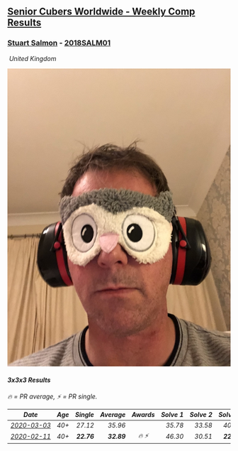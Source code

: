<style>table {white-space: nowrap;}</style>
<link rel="stylesheet" type="text/css" href="/scw-comp/css/flags.css" />

## [Senior Cubers Worldwide - Weekly Comp Results](/scw-comp/results/)
### [Stuart Salmon](README.md) - [2018SALM01](https://www.worldcubeassociation.org/persons/2018SALM01?event=333)

<i class="flag flag-GB" />&nbsp;United Kingdom

![Stuart Salmon](1549884124.jpg)

#### 3x3x3 Results

<span style="white-space: nowrap;">🔥 = PR average</span>, <span style="white-space: nowrap;">⚡ = PR single</span>.

| Date | Age | Single | Average | Awards | Solve 1 | Solve 2 | Solve 3 | Solve 4 | Solve 5 | Video |
| :--: | :--: | --: | --: | :--: | --: | --: | --: | --: | --: | :-- |
| [2020-03-03](../../results/2020-03-03/333.md) | 40+ | 27.12 | 35.96 |  | 35.78 | 33.58 | 40.12 | 38.51 | 27.12 | [Desktop](https://www.facebook.com/events/241721610185997/permalink/243337186691106) / [Mobile](https://m.facebook.com/events/241721610185997?view=permalink&id=243337186691106) |
| [2020-02-11](../../results/2020-02-11/333.md) | 40+ | **22.76** | **32.89** | 🔥 ⚡ | 46.30 | 30.51 | **22.76** | 28.69 | 39.46 | [Desktop](https://www.facebook.com/events/616423959107229/permalink/621286958620929) / [Mobile](https://m.facebook.com/events/616423959107229?view=permalink&id=621286958620929) |


<!-- Global site tag (gtag.js) - Google Analytics -->
<script async src="https://www.googletagmanager.com/gtag/js?id=UA-86348435-3"></script>
<script>window.dataLayer = window.dataLayer || []; function gtag() {dataLayer.push(arguments);} gtag('js', new Date()); gtag('config', 'UA-86348435-3');</script>
